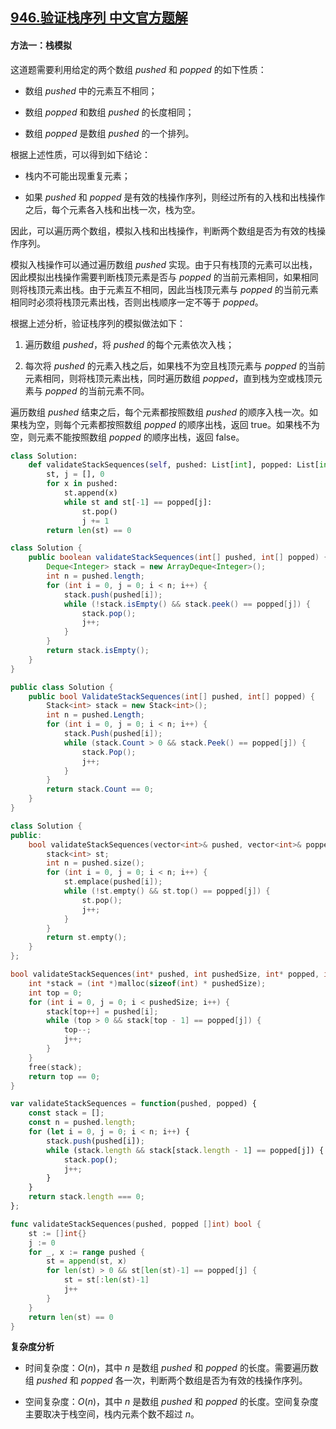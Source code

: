 ## [946.验证栈序列 中文官方题解](https://leetcode.cn/problems/validate-stack-sequences/solutions/100000/yan-zheng-zhan-xu-lie-by-leetcode-soluti-cql0)

#### 方法一：栈模拟

这道题需要利用给定的两个数组 $\textit{pushed}$ 和 $\textit{popped}$ 的如下性质：

- 数组 $\textit{pushed}$ 中的元素互不相同；

- 数组 $\textit{popped}$ 和数组 $\textit{pushed}$ 的长度相同；

- 数组 $\textit{popped}$ 是数组 $\textit{pushed}$ 的一个排列。

根据上述性质，可以得到如下结论：

- 栈内不可能出现重复元素；

- 如果 $\textit{pushed}$ 和 $\textit{popped}$ 是有效的栈操作序列，则经过所有的入栈和出栈操作之后，每个元素各入栈和出栈一次，栈为空。

因此，可以遍历两个数组，模拟入栈和出栈操作，判断两个数组是否为有效的栈操作序列。

模拟入栈操作可以通过遍历数组 $\textit{pushed}$ 实现。由于只有栈顶的元素可以出栈，因此模拟出栈操作需要判断栈顶元素是否与 $\textit{popped}$ 的当前元素相同，如果相同则将栈顶元素出栈。由于元素互不相同，因此当栈顶元素与 $\textit{popped}$ 的当前元素相同时必须将栈顶元素出栈，否则出栈顺序一定不等于 $\textit{popped}$。

根据上述分析，验证栈序列的模拟做法如下：

1. 遍历数组 $\textit{pushed}$，将 $\textit{pushed}$ 的每个元素依次入栈；

2. 每次将 $\textit{pushed}$ 的元素入栈之后，如果栈不为空且栈顶元素与 $\textit{popped}$ 的当前元素相同，则将栈顶元素出栈，同时遍历数组 $\textit{popped}$，直到栈为空或栈顶元素与 $\textit{popped}$ 的当前元素不同。

遍历数组 $\textit{pushed}$ 结束之后，每个元素都按照数组 $\textit{pushed}$ 的顺序入栈一次。如果栈为空，则每个元素都按照数组 $\textit{popped}$ 的顺序出栈，返回 $\text{true}$。如果栈不为空，则元素不能按照数组 $\textit{popped}$ 的顺序出栈，返回 $\text{false}$。

```Python [sol1-Python3]
class Solution:
    def validateStackSequences(self, pushed: List[int], popped: List[int]) -> bool:
        st, j = [], 0
        for x in pushed:
            st.append(x)
            while st and st[-1] == popped[j]:
                st.pop()
                j += 1
        return len(st) == 0
```

```Java [sol1-Java]
class Solution {
    public boolean validateStackSequences(int[] pushed, int[] popped) {
        Deque<Integer> stack = new ArrayDeque<Integer>();
        int n = pushed.length;
        for (int i = 0, j = 0; i < n; i++) {
            stack.push(pushed[i]);
            while (!stack.isEmpty() && stack.peek() == popped[j]) {
                stack.pop();
                j++;
            }
        }
        return stack.isEmpty();
    }
}
```

```C# [sol1-C#]
public class Solution {
    public bool ValidateStackSequences(int[] pushed, int[] popped) {
        Stack<int> stack = new Stack<int>();
        int n = pushed.Length;
        for (int i = 0, j = 0; i < n; i++) {
            stack.Push(pushed[i]);
            while (stack.Count > 0 && stack.Peek() == popped[j]) {
                stack.Pop();
                j++;
            }
        }
        return stack.Count == 0;
    }
}
```

```C++ [sol1-C++]
class Solution {
public:
    bool validateStackSequences(vector<int>& pushed, vector<int>& popped) {
        stack<int> st;
        int n = pushed.size();
        for (int i = 0, j = 0; i < n; i++) {
            st.emplace(pushed[i]);
            while (!st.empty() && st.top() == popped[j]) {
                st.pop();
                j++;
            }
        }
        return st.empty();
    }
};
```

```C [sol1-C]
bool validateStackSequences(int* pushed, int pushedSize, int* popped, int poppedSize){
    int *stack = (int *)malloc(sizeof(int) * pushedSize);
    int top = 0;
    for (int i = 0, j = 0; i < pushedSize; i++) {
        stack[top++] = pushed[i];
        while (top > 0 && stack[top - 1] == popped[j]) {
            top--;
            j++;
        }
    }
    free(stack);
    return top == 0;
}
```

```JavaScript [sol1-JavaScript]
var validateStackSequences = function(pushed, popped) {
    const stack = [];
    const n = pushed.length;
    for (let i = 0, j = 0; i < n; i++) {
        stack.push(pushed[i]);
        while (stack.length && stack[stack.length - 1] == popped[j]) {
            stack.pop();
            j++;
        }
    }
    return stack.length === 0;
};
```

```go [sol1-Golang]
func validateStackSequences(pushed, popped []int) bool {
    st := []int{}
    j := 0
    for _, x := range pushed {
        st = append(st, x)
        for len(st) > 0 && st[len(st)-1] == popped[j] {
            st = st[:len(st)-1]
            j++
        }
    }
    return len(st) == 0
}
```

**复杂度分析**

- 时间复杂度：$O(n)$，其中 $n$ 是数组 $\textit{pushed}$ 和 $\textit{popped}$ 的长度。需要遍历数组 $\textit{pushed}$ 和 $\textit{popped}$ 各一次，判断两个数组是否为有效的栈操作序列。

- 空间复杂度：$O(n)$，其中 $n$ 是数组 $\textit{pushed}$ 和 $\textit{popped}$ 的长度。空间复杂度主要取决于栈空间，栈内元素个数不超过 $n$。
